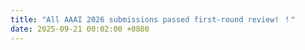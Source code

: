 ```yaml
---
title: "All AAAI 2026 submissions passed first-round review! ！"
date: 2025-09-21 00:02:00 +0800
---
```

